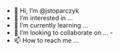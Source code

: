 - 👋 Hi, I’m @jstoparczyk
- 👀 I’m interested in ...
- 🌱 I’m currently learning ...
- 💞️ I’m looking to collaborate on ... -
- 📫 How to reach me ...
